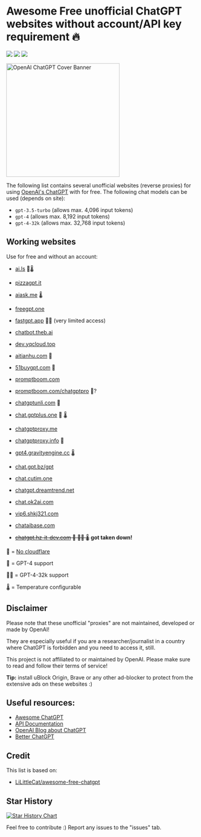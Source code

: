 # Awesome Free unofficial ChatGPT websites without account/API key requirement 🔥
![](https://img.shields.io/github/issues-pr/Luna-GPT/awesome-free-chatgpt)
![](https://img.shields.io/github/issues/Luna-GPT/awesome-free-chatgpt)
![](https://img.shields.io/github/contributors/Luna-GPT/awesome-free-chatgpt)

<img align="center" height=300 alt="OpenAI ChatGPT Cover Banner" src="https://user-images.githubusercontent.com/67185896/236300795-7926211f-6a43-4f19-b94a-0da2c7776e47.png">

The following list contains several unofficial websites (reverse proxies) for using [OpenAI's ChatGPT](https://chat.openai.com/) with for free. The following chat models can be used (depends on site):
- `gpt-3.5-turbo` (allows max. 4,096 input tokens)
- `gpt-4` (allows max. 8,192 input tokens)
- `gpt-4-32k` (allows max. 32,768 input tokens)

## Working websites
Use for free and without an account:

- [ai.ls](https://ai.ls/?chat=1) 🤖🌡️
- [pizzagpt.it](https://pizzagpt.it)
- [aiask.me](https://chat.aiask.me/#/home/chat) 🌡️
- [freegpt.one](https://freegpt.one)
- [fastgpt.app](https://fastgpt.app/) 🧠🧠 (very limited access)
- [chatbot.theb.ai](https://chatbot.theb.ai)
- [dev.yqcloud.top](https://dev.yqcloud.top)
- [aitianhu.com](https://www.aitianhu.com) 🤖
- [51buygpt.com](https://chat.51buygpt.com) 🤖
- [promptboom.com](https://www.promptboom.com)
- [promptboom.com/chatgptpro](https://www.promptboom.com/chatgptpro) 🧠?
- [chatgptunli.com](https://www.chatgptunli.com/chatgpt) 🤖
- [chat.gptplus.one](https://chat.gptplus.one) 🤖 🌡️
- [chatgptproxy.me](https://chatgptproxy.me/index.html#/)
- [chatgptproxy.info](https://chatgptproxy.info) 🤖
- [gpt4.gravityengine.cc](https://gpt4.gravityengine.cc/) 🌡️
- [chat.gpt.bz/gpt](https://chat.gpt.bz/gpt)
- [chat.cutim.one](http://chat.cutim.one/#/chat)
- [chatgpt.dreamtrend.net](https://chatgpt.dreamtrend.net/)
- [chat.ok2ai.com](https://chat.ok2ai.com/#/chat)
- [vip6.shkj321.com](https://vip6.shkj321.com/#/chatx)
- [chataibase.com](https://chataibase.com)

- ~~[chatgpt.hz-it-dev.com](https://chatgpt.hz-it-dev.com) 🤖 🧠🧠 🌡️~~ **got taken down!**

🤖 = [No cloudflare](https://github.com/nsde/is-it-using-cloudflare)

🧠 = GPT-4 support

🧠🧠 = GPT-4-32k support

🌡️ = Temperature configurable 

## Disclaimer

Please note that these unofficial "proxies" are not maintained, developed or made by OpenAI!

They are especially useful if you are a researcher/journalist in a country where ChatGPT is forbidden and you need to access it, still.

This project is not affiliated to or maintained by OpenAI. Please make sure to read and follow their terms of service!

**Tip:** install uBlock Origin, Brave or any other ad-blocker to protect from the extensive ads on these websites :)

## Useful resources:
- [Awesome ChatGPT](https://github.com/humanloop/awesome-chatgpt)
- [API Documentation](https://platform.openai.com/docs)
- [OpenAI Blog about ChatGPT](https://openai.com/blog/chatgpt/)
- [Better ChatGPT](https://github.com/ztjhz/BetterChatGPT)

## Credit
This list is based on:
- [LiLittleCat/awesome-free-chatgpt](https://github.com/LiLittleCat/awesome-free-chatgpt)

## Star History

[![Star History Chart](https://api.star-history.com/svg?repos=Luna-OSS/awesome-free-chatgpt&type=Date)](https://star-history.com/#Luna-OSS/awesome-free-chatgpt&Date)

Feel free to contribute :)
Report any issues to the "issues" tab.
